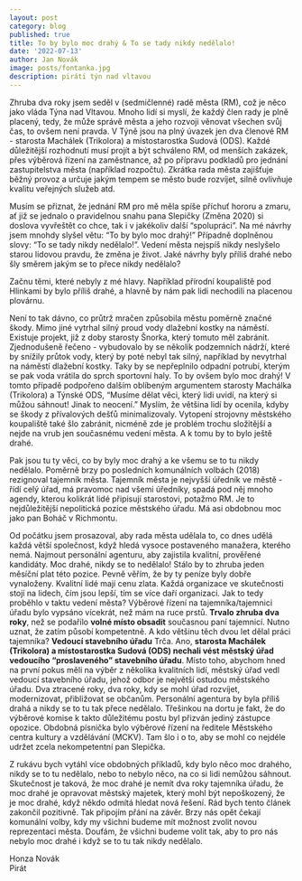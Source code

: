 ```yaml
---
layout: post
category: blog
published: true
title: To by bylo moc drahý & To se tady nikdy nedělalo!
date: '2022-07-13'
author: Jan Novák
image: posts/fontanka.jpg
description: piráti týn nad vltavou
---
```

Zhruba dva roky jsem seděl v (sedmičlenné) radě města (RM), což je něco jako vláda Týna nad Vltavou. Mnoho lidí si myslí, že každý člen rady je plně placený, tedy, že může správě města a jeho rozvoji věnovat všechen svůj čas, to ovšem není pravda. V Týně jsou na plný úvazek jen dva členové RM - starosta Machálek (Trikolora) a místostarostka Sudová (ODS). Každé důležitější rozhodnutí musí projít a být schváleno RM, od menších zakázek, přes výběrová řízení na zaměstnance, až po přípravu podkladů pro jednání zastupitelstva města (například rozpočtu). Zkrátka rada města zajišťuje běžný provoz a určuje jakým tempem se město bude rozvíjet, silně ovlivňuje kvalitu veřejných služeb atd.

Musím se přiznat, že jednání RM pro mě měla spíše příchuť hororu a zmaru, ať již se jednalo o pravidelnou snahu pana Slepičky (Změna 2020) si doslova vyvřeštět co chce, tak i v jakékoliv další “spolupráci”. Na mé návrhy jsem mnohdy slyšel větu: “To by bylo moc drahý!” Případně doplněnou slovy: “To se tady nikdy nedělalo!”. Vedení města nejspíš nikdy neslyšelo starou lidovou pravdu, že změna je život. Jaké návrhy byly příliš drahé nebo šly směrem jakým se to přece nikdy nedělalo?

Začnu těmi, které nebyly z mé hlavy. Například přírodní koupaliště pod Hlinkami by bylo příliš drahé, a hlavně by nám pak lidi nechodili na placenou plovárnu. 

Není to tak dávno, co průtrž mračen způsobila městu poměrně značné škody. Mimo jiné vytrhal silný proud vody dlažební kostky na náměstí. Existuje projekt, již z doby starosty Šnorka, který tomuto měl zabránit. Zjednodušeně řečeno - vybudovalo by se několik podzemních nádrží, které by snížily průtok vody, který by poté nebyl tak silný, například by nevytrhal na náměstí dlažební kostky. Taky by se nepřeplnilo odpadní potrubí, kterým se pak voda vrátila do sprch sportovní haly. To by ovšem bylo moc drahý! V tomto případě podpořeno dalším oblíbeným argumentem starosty Machálka (Trikolora) a Týnské ODS, “Musíme dělat věci, který lidi uvidí, na který si můžou sáhnout! Jinak to neocení.” Myslím, že většina lidí by ocenila, kdyby se škody z přívalových dešťů minimalizovaly. Vytopení strojovny městského koupaliště také šlo zabránit, nicméně zde je problém trochu složitější a nejde na vrub jen současnému vedení města. A k tomu by to bylo ještě drahé.

Pak jsou tu ty věci, co by byly moc drahý a ke všemu se to tu nikdy nedělalo. Poměrně brzy po posledních komunálních volbách (2018) rezignoval tajemník města. Tajemník města je nejvyšší úředník ve městě - řídí celý úřad, má pravomoc nad všemi úředníky, spadá pod něj mnoho agendy, kterou kolikrát lidé připisují starostovi, potažmo RM. Je to nejdůležitější nepolitická pozice městského úřadu. Má asi obdobnou moc jako pan Boháč v Richmontu.

Od počátku jsem prosazoval, aby rada města udělala to, co dnes udělá každá větší společnost, když hledá vysoce postaveného manažera, kterého nemá. Najmout personální agenturu, aby zajistila kvalitní, prověřené kandidáty. Moc drahé, nikdy se to nedělalo! Stálo by to zhruba jeden měsíční plat této pozice. Pevně věřím, že by ty peníze byly dobře vynaloženy. Kvalitní lidé mají cenu zlata. Každá organizace ve skutečnosti stojí na lidech, čím jsou lepší, tím se více daří organizaci. Jak to tedy proběhlo v taktu vedení města? Výběrové řízení na tajemníka/tajemnici úřadu bylo vypsáno vícekrát, než mám na ruce prstů. **Trvalo zhruba dva roky**, než se podařilo **volné místo obsadit** současnou paní tajemnicí. Nutno uznat, že zatím působí kompetentně. A kdo většinu těch dvou let dělal práci tajemníka? **Vedoucí stavebního úřadu** Trča. Ano, **starosta Machálek (Trikolora) a místostarostka Sudová (ODS) nechali vést městský úřad vedoucího “proslaveného” stavebního úřadu**. Místo toho, abychom hned na první pokus měli na výběr z několika kvalitních lidí, městský úřad vedl vedoucí stavebního úřadu, jehož odbor je největší ostudou městského úřadu. Dva ztracené roky, dva roky, kdy se mohl úřad rozvíjet, modernizovat, přibližovat se občanům. Personální agentura by byla příliš drahá a nikdy se to tu tak přece nedělalo. Třešinkou na dortu je fakt, že do výběrové komise k takto důležitému postu byl přizván jediný zástupce opozice. Obdobná písnička bylo výběrové řízení na ředitele Městského centra kultury a vzdělávání (MCKV). Tam šlo i o to, aby se mohl co nejdéle udržet zcela nekompetentní pan Slepička.

Z rukávu bych vytáhl více obdobných příkladů, kdy bylo něco moc drahého, nikdy se to tu nedělalo, nebo to nebylo něco, na co si lidi nemůžou sáhnout. Skutečnost je taková, že moc drahé je nemít dva roky tajemníka úřadu, že moc drahé je opravovat městský majetek, který mohl být nepoškozený, že je moc drahé, když někdo odmítá hledat nová řešení. Rád bych tento článek zakončil pozitivně. Tak připojím přání na závěr. Brzy nás opět čekají komunální volby, kdy my všichni budeme mít možnost zvolit novou reprezentaci města. Doufám, že všichni budeme volit tak, aby to pro nás nebylo moc drahé i když se to tu tak nikdy nedělalo.

Honza Novák  
Pirát  

